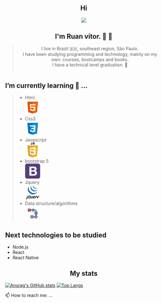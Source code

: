 ## <div align="center"> Hi 
<p align="center">
<img  src="/assets/codTheFut.gif">
</p>
</div>

## <div align="center"> I'm Ruan vitor. 👨 👋</div>
>  <div align="center"> I  live in Brazil 🇧🇷, southeast region, São Paulo. </div>
>  <div align="center"> I have been studying programming and technology, mainly on my own: courses, bootcamps and books.</div>
> <div align="center"> I have a technical level graduation. 📝</div> </br> 



 ##  I’m currently learning 📕 ...
> -  Html <br> ![Screen](/assets/html-5-48.png)  
> - Css3 <br> ![Screen](/assets/css3-48.png) 
> - Javascript <br> ![Screen](/assets/javascript.png) 
> - bootstrap 5 <br> ![Screen](/assets/bootstrap.png) 
> - Jquery <br> ![Screen](/assets/jquery.png) 
> - Data structure/algorithms <br> ![Screen](/assets/flow-48.png) 

##  Next technologies to be studied
  - Node.js
  - React
  - React Native

## <div align="center"> My stats </div>
 
[![Anurag's GitHub stats](https://github-readme-stats.vercel.app/api?username=Ruan-codeVi&show_icons=true&theme=tokyonight)](https://github.com/anuraghazra/github-readme-stats)
[![Top Langs](https://github-readme-stats.vercel.app/api/top-langs/?username=Ruan-codeVi&theme=tokyonight&layout=compact)](https://github.com/anuraghazra/github-readme-stats)

 📫 How to reach me: ...


